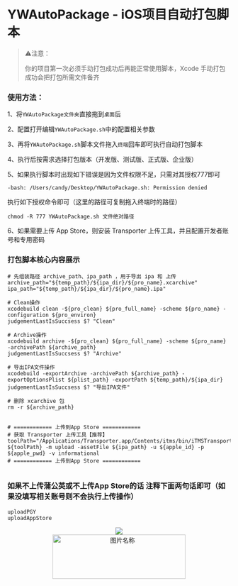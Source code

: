 # YWAutoPackage - iOS项目自动打包脚本

>⚠️注意：
>
> 你的项目第一次必须手动打包成功后再能正常使用脚本，Xcode 手动打包成功会把打包所需文件备齐

### 使用方法：

1、将`YWAutoPackage文件夹`直接拖到`桌面`后

2、配置打开编辑`YWAutoPackage.sh`中的配置相关参数

3、再将`YWAutoPackage.sh`脚本文件拖入`终端`回车即可执行自动打包脚本

4、执行后按需求选择打包版本（开发版、测试版、正式版、企业版）

5、如果执行脚本时出现如下错误是因为文件权限不足，只需对其授权777即可
```
-bash: /Users/candy/Desktop/YWAutoPackage.sh: Permission denied
```
执行如下授权命令即可（这里的路径可复制拖入终端时的路径）
```
chmod -R 777 YWAutoPackage.sh 文件绝对路径
```

6、如果需要上传 App Store，则安装 Transporter 上传工具，并且配置开发者账号和专用密码


### 打包脚本核心内容展示

```
# 先组装路径 archive_path、ipa_path ，用于导出 ipa 和 上传
archive_path="${temp_path}/${ipa_dir}/${pro_name}.xcarchive"
ipa_path="${temp_path}/${ipa_dir}/${pro_name}.ipa"

# Clean操作
xcodebuild clean -${pro_clean} ${pro_full_name} -scheme ${pro_name} -configuration ${pro_environ}
judgementLastIsSuccsess $? "Clean"

# Archive操作
xcodebuild archive -${pro_clean} ${pro_full_name} -scheme ${pro_name} -archivePath ${archive_path}
judgementLastIsSuccsess $? "Archive"

# 导出IPA文件操作
xcodebuild -exportArchive -archivePath ${archive_path} -exportOptionsPlist ${plist_path} -exportPath ${temp_path}/${ipa_dir}
judgementLastIsSuccsess $? "导出IPA文件"

# 删除 xcarchive 包
rm -r ${archive_path}


# ============ 上传到App Store ============  
# 获取 Transporter 上传工具【推荐】
toolPath="/Applications/Transporter.app/Contents/itms/bin/iTMSTransporter"
${toolPath} -m upload -assetFile ${ipa_path} -u ${apple_id} -p ${apple_pwd} -v informational
# ============ 上传到App Store ============ 
 
```
### 如果不上传蒲公英或不上传App Store的话 注释下面两句话即可（如果没填写相关账号则不会执行上传操作）

```
uploadPGY
uploadAppStore
```

<div align="center">
<img src = "https://upload-images.jianshu.io/upload_images/2822163-1b59ac9d4417b718.png" align = center />
</div>

<div align="center">
<img src = "http://upload-images.jianshu.io/upload_images/2822163-23eb59c7072548bb.png" width = "300" height = "100" alt="图片名称" align = center />
</div>
